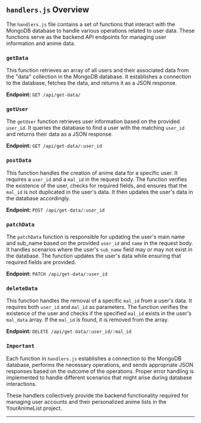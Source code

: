 ## `handlers.js` Overview

The `handlers.js` file contains a set of functions that interact with the MongoDB database to handle various operations related to user data. These functions serve as the backend API endpoints for managing user information and anime data.

### `getData`

This function retrieves an array of all users and their associated data from the "data" collection in the MongoDB database. It establishes a connection to the database, fetches the data, and returns it as a JSON response.

**Endpoint:** `GET /api/get-data/`

### `getUser`

The `getUser` function retrieves user information based on the provided `user_id`. It queries the database to find a user with the matching `user_id` and returns their data as a JSON response.

**Endpoint:** `GET /api/get-data/:user_id`

### `postData`

This function handles the creation of anime data for a specific user. It requires a `user_id` and a `mal_id` in the request body. The function verifies the existence of the user, checks for required fields, and ensures that the `mal_id` is not duplicated in the user's data. It then updates the user's data in the database accordingly.

**Endpoint:** `POST /api/get-data/:user_id`

### `patchData`

The `patchData` function is responsible for updating the user's main name and sub_name based on the provided `user_id` and `name` in the request body. It handles scenarios where the user's `sub_name` field may or may not exist in the database. The function updates the user's data while ensuring that required fields are provided.

**Endpoint:** `PATCH /api/get-data/:user_id`

### `deleteData`

This function handles the removal of a specific `mal_id` from a user's data. It requires both `user_id` and `mal_id` as parameters. The function verifies the existence of the user and checks if the specified `mal_id` exists in the user's `mal_data` array. If the `mal_id` is found, it is removed from the array.

**Endpoint:** `DELETE /api/get-data/:user_id/:mal_id`

### `Important`

Each function in `handlers.js` establishes a connection to the MongoDB database, performs the necessary operations, and sends appropriate JSON responses based on the outcome of the operations. Proper error handling is implemented to handle different scenarios that might arise during database interactions.

These handlers collectively provide the backend functionality required for managing user accounts and their personalized anime lists in the YourAnimeList project.

---
